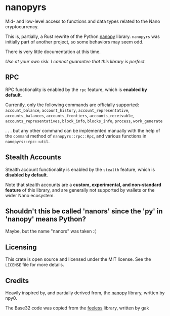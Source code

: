 # nanopyrs

Mid- and low-level access to functions and data types related to the Nano cryptocurrency.

This is, partially, a Rust rewrite of the Python [nanopy](https://github.com/npy0/nanopy) library. `nanopyrs` was initially part of another project, so some behaviors may seem odd.

There is very little documentation at this time.

*Use at your own risk. I cannot guarantee that this library is perfect.*

## RPC

RPC functionality is enabled by the `rpc` feature, which is **enabled by default**.

Currently, only the following commands are officially supported: `account_balance`, `account_history`, `account_representative`, `accounts_balances`, `accounts_frontiers`, `accounts_receivable`, `accounts_representatives`, `block_info`, `blocks_info`, `process`, `work_generate`

. . . but any other command can be implemented manually with the help of the `command` method of `nanopyrs::rpc::Rpc`, and various functions in `nanopyrs::rpc::util`.

## Stealth Accounts

Stealth account functionality is enabled by the `stealth` feature, which is **disabled by default**.

Note that stealth accounts are a **custom, experimental, and non-standard feature** of this library, and are generally not supported by wallets or the wider Nano ecosystem.

## Shouldn't this be called 'nanors' since the 'py' in 'nanopy' means Python?

Maybe, but the name "nanors" was taken :(

## Licensing

This crate is open source and licensed under the MIT license. See the `LICENSE` file for more details.

## Credits

Heavily inspired by, and partially derived from, the [nanopy](https://github.com/npy0/nanopy) library, written by npy0.

The Base32 code was copied from the [feeless](https://github.com/feeless/feeless) library, written by gak
